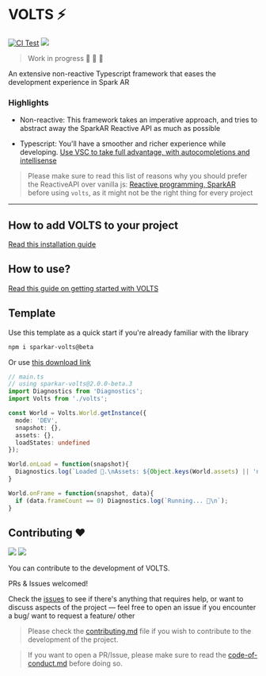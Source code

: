 # VOLTS ⚡️

[![CI Test](https://github.com/tomaspietravallo/sparkar-volts/actions/workflows/test.yml/badge.svg?branch=main)](https://github.com/tomaspietravallo/sparkar-volts/actions/workflows/test.yml)
[![](https://img.shields.io/npm/v/sparkar-volts?color=informational&label=npm%20sparkar-volts)](https://www.npmjs.com/package/sparkar-volts)

> Work in progress 🚧 🚧 🚧

An extensive non-reactive Typescript framework that eases the development experience in Spark AR

### Highlights

- Non-reactive: This framework takes an imperative approach, and tries to abstract away the SparkAR Reactive API as much as possible

- Typescript: You'll have a smoother and richer experience while developing. [Use VSC to take full advantage, with autocompletions and intellisense](https://sparkar.facebook.com/ar-studio/learn/scripting/scripting-basics/#scripting-fundamentals)

> Please make sure to read this list of reasons why you should prefer the ReactiveAPI over vanilla js: [Reactive programming, SparkAR](https://sparkar.facebook.com/ar-studio/learn/scripting/reactive/) before using `volts`, as it might not be the right thing for every project

---

## How to add VOLTS to your project

[Read this installation guide](docs/install.md)

## How to use?

[Read this guide on getting started with VOLTS](docs/how-to-use-volts.md)

## Template

Use this template as a quick start if you're already familiar with the library

```bash
npm i sparkar-volts@beta
```

Or use [this download link](https://github.com/tomaspietravallo/sparkar-volts/releases/latest/download/volts.ts)

<!-- the code for World.onFrame uses a trailing \n so the formatting of the two messages is the same in Spark AR Studio -->

```ts
// main.ts
// using sparkar-volts@2.0.0-beta.3
import Diagnostics from 'Diagnostics';
import Volts from './volts';

const World = Volts.World.getInstance({
  mode: 'DEV',
  snapshot: {},
  assets: {},
  loadStates: undefined
});

World.onLoad = function(snapshot){
  Diagnostics.log(`Loaded 🧪.\nAssets: ${Object.keys(World.assets) || 'no assets were loaded'}`);
}

World.onFrame = function(snapshot, data){
  if (data.frameCount == 0) Diagnostics.log(`Running... 🚀\n`);
}
```

## Contributing ❤️

![](https://img.shields.io/github/issues-raw/tomaspietravallo/sparkar-volts?color=green)
![](https://img.shields.io/github/issues-pr-raw/tomaspietravallo/sparkar-volts?color=green)

You can contribute to the development of VOLTS.

PRs & Issues welcomed!

Check the [issues](https://github.com/tomaspietravallo/sparkar-volts/issues) to see if there's anything that requires help, or want to discuss aspects of the project — feel free to open an issue if you encounter a bug/ want to request a feature/ other

> Please check the [contributing.md](contributing.md) file if you wish to contribute to the development of the project.

> If you want to open a PR/Issue, please make sure to read the [code-of-conduct.md](code-of-conduct.md) before doing so.

